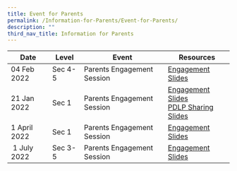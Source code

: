 ```yaml
---
title: Event for Parents
permalink: /Information-for-Parents/Event-for-Parents/
description: ""
third_nav_title: Information for Parents
---
```




| Date | Level | Event |	Resources
| -------- | -------- | -------- | -------- |
| 04 Feb 2022     | Sec 4-5     | Parents Engagement Session 	     |[Engagement Slides]()
|21 Jan 2022|Sec 1|Parents Engagement Session|[Engagement Slides]()<br>[PDLP Sharing Slides](/files/2022%20Sec%201%20PDLP%20Parent%20Engagement%20Deck%20For%20Sharing.pdf)
|1 April 2022|Sec 1|Parents Engagement Session|[Engagement Slides]()
| 1 July 2022|Sec 3-5|Parents Engagement Session|[Engagement Slides]()
